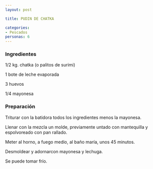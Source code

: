 ```yaml
---
layout: post

title: PUDIN DE CHATKA

categories:
- Pescados
personas: 6 
---
```


<h3>Ingredientes</h3>
1/2 kg. chatka (o palitos de surimi)

1 bote de leche evaporada

3 huevos

1/4 mayonesa

<h3>Preparación</h3>
Triturar con la batidora todos los ingredientes menos la mayonesa.

Llenar con la mezcla un molde, previamente untado con mantequilla y espolvoreado con pan rallado.

Meter al horno, a fuego medio, al baño maría, unos 45 minutos.

Desmoldear y adornarcon mayonesa y lechuga.

Se puede tomar frío.